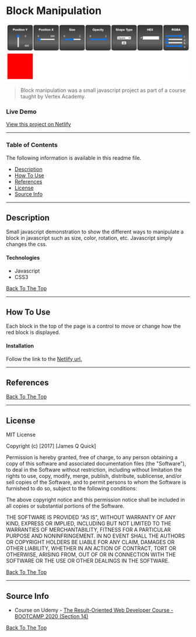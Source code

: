 # Block Manipulation

![Project Image](./images/blocks.png)

> Block manipulation was a small javascript project as part of a course taught by Vertex Academy.

### Live Demo

[View this project on Netlify](https://lundeen-bryan-block-manipulation.netlify.app/)

---

### Table of Contents
The following information is available in this readme file.

- [Description](#description)
- [How To Use](#how-to-use)
- [References](#references)
- [License](#license)
- [Source Info](#source-info)

---

## Description

Small javascript demonstration to show the different ways to manipulate a block in javascript such as size, color, rotation, etc. Javascript simply changes the css. 

#### Technologies

- Javascript
- CSS3

[Back To The Top](#block-manipulation)

---

## How To Use

Each block in the top of the page is a control to move or change how the red block is displayed. 

#### Installation

Follow the link to the [Netlify url.](https://lundeen-bryan-block-manipulation.netlify.app/)

---

## References
[Back To The Top](#block-manipulation)

---

## License

MIT License

Copyright (c) [2017] [James Q Quick]

Permission is hereby granted, free of charge, to any person obtaining a copy
of this software and associated documentation files (the "Software"), to deal
in the Software without restriction, including without limitation the rights
to use, copy, modify, merge, publish, distribute, sublicense, and/or sell
copies of the Software, and to permit persons to whom the Software is
furnished to do so, subject to the following conditions:

The above copyright notice and this permission notice shall be included in all
copies or substantial portions of the Software.

THE SOFTWARE IS PROVIDED "AS IS", WITHOUT WARRANTY OF ANY KIND, EXPRESS OR
IMPLIED, INCLUDING BUT NOT LIMITED TO THE WARRANTIES OF MERCHANTABILITY,
FITNESS FOR A PARTICULAR PURPOSE AND NONINFRINGEMENT. IN NO EVENT SHALL THE
AUTHORS OR COPYRIGHT HOLDERS BE LIABLE FOR ANY CLAIM, DAMAGES OR OTHER
LIABILITY, WHETHER IN AN ACTION OF CONTRACT, TORT OR OTHERWISE, ARISING FROM,
OUT OF OR IN CONNECTION WITH THE SOFTWARE OR THE USE OR OTHER DEALINGS IN THE
SOFTWARE.

[Back To The Top](#block-manipulation)

---

## Source Info

- Course on Udemy - [The Result-Oriented Web Developer Course - BOOTCAMP 2020 (Section 14)](https://www.udemy.com/course/result-oriented-web-developer-course/)

[Back To The Top](#block-manipulation)
